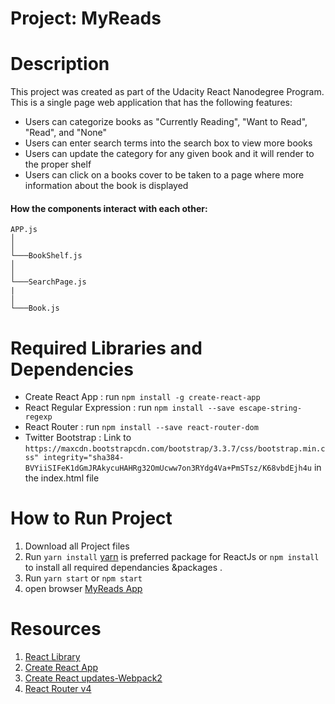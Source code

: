 # Project: MyReads

# Description

  This project was created as part of the Udacity React Nanodegree Program. This is a single page web application that has the following features:
  - Users can categorize books as "Currently Reading", "Want to Read", "Read", and "None"
  - Users can enter search terms into the search box to view more books
  - Users can update the category for any given book and it will render to the proper shelf
  - Users can click on a books cover to be taken to a page where more information about the book is displayed

  #### How the components interact with each other:

```
APP.js
│
│
└───BookShelf.js
│
│
└───SearchPage.js
|
│
└───Book.js

```


# Required Libraries and Dependencies
   - Create React App : run `npm install -g create-react-app`
   - React Regular Expression : run `npm install --save escape-string-regexp`
   - React Router : run `npm install --save react-router-dom`
   - Twitter Bootstrap : Link to `https://maxcdn.bootstrapcdn.com/bootstrap/3.3.7/css/bootstrap.min.css" integrity="sha384-BVYiiSIFeK1dGmJRAkycuHAHRg32OmUcww7on3RYdg4Va+PmSTsz/K68vbdEjh4u` in the index.html file

# How to Run Project
   1.  Download all Project files
   2.  Run `yarn install` [yarn](https://yarnpkg.com/en/) is preferred package for ReactJs or `npm install` to install all required dependancies &packages .
   3.  Run `yarn start`  or `npm start`
   3.  open browser [MyReads App](http://localhost:3000/)

# Resources

   1. [React Library](https://facebook.github.io/react/)
   2. [Create React App](https://facebook.github.io/react/blog/2016/07/22/create-apps-with-no-configuration.html)
   3. [Create React updates-Webpack2](https://facebook.github.io/react/blog/2017/05/18/whats-new-in-create-react-app.html)
   4. [React Router v4](https://tylermcginnis.com/build-your-own-react-router-v4/)